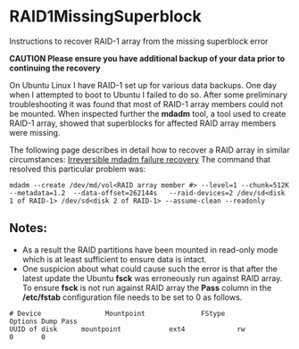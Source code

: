 # RAID1MissingSuperblock
Instructions to recover RAID-1 array from the missing superblock error

**CAUTION Please ensure you have additional backup of your data prior to continuing the recovery**

On Ubuntu Linux I have RAID-1 set up for various data backups. One day when I attempted to boot to Ubuntu I failed to do so. After some preliminary troubleshooting it was found that most of RAID-1 array members could not be mounted. When inspected further the **mdadm** tool, a tool used to create RAID-1 array, showed that superblocks for affected RAID array members were missing.

The following page describes in detail how to recover a RAID array in similar circumstances: [Irreversible mdadm failure recovery](https://raid.wiki.kernel.org/index.php/Irreversible_mdadm_failure_recovery)
The command that resolved this particular problem was:
```
mdadm --create /dev/md/vol<RAID array member #> --level=1 --chunk=512K --metadata=1.2  --data-offset=262144s   --raid-devices=2 /dev/sd<disk 1 of RAID-1> /dev/sd<disk 2 of RAID-1> --assume-clean --readonly
```

## Notes:
- As a result the RAID partitions have been mounted in read-only mode which is at least sufficient to ensure data is intact.
- One suspicion about what could cause such the error is that after the latest update the Ubuntu **fsck**  was erroneously run against RAID array. To ensure **fsck** is not run against RAID array the **Pass** column in the **/etc/fstab** configuration file needs to be set to 0 as follows.
```
# Device                Mountpoint              FStype          Options Dump Pass
UUID of disk      mountpoint            ext4             rw              0       0

```
